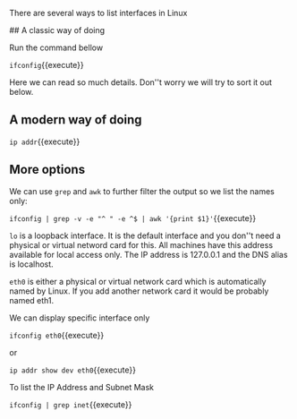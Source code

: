 There are several ways to list interfaces in Linux

## A classic way of doing

Run the command bellow

`ifconfig`{{execute}}

Here we can read so much details. Don''t worry we will try to sort it out below.

## A modern way of doing

`ip addr`{{execute}}

## More options

We can use `grep` and `awk` to further filter the output so we list the names only:

`ifconfig | grep -v -e "^ " -e ^$ | awk '{print $1}'`{{execute}}

`lo` is a loopback interface. It is the default interface and you don''t need a physical or virtual netword card for this. All machines have this address available for local access only. The IP address is 127.0.0.1 and the DNS alias is localhost.

`eth0` is either a physical or virtual network card which is automatically named by Linux. If you add another network card it would be probably named eth1.

We can display specific interface only

`ifconfig eth0`{{execute}}

or

`ip addr show dev eth0`{{execute}}

To list the IP Address and Subnet Mask 

`ifconfig | grep inet`{{execute}}
